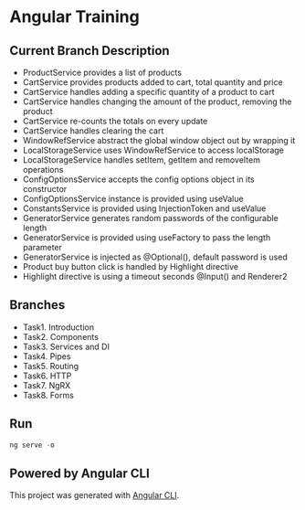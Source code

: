 # Angular Training

## Current Branch Description
- ProductService provides a list of products
- CartService provides products added to cart, total quantity and price
- CartService handles adding a specific quantity of a product to cart
- CartService handles changing the amount of the product, removing the product
- CartService re-counts the totals on every update
- CartService handles clearing the cart
- WindowRefService abstract the global window object out by wrapping it
- LocalStorageService uses WindowRefService to access localStorage
- LocalStorageService handles setItem, getItem and removeItem operations
- ConfigOptionsService accepts the config options object in its constructor
- ConfigOptionsService instance is provided using useValue
- ConstantsService is provided using InjectionToken and useValue
- GeneratorService generates random passwords of the configurable length
- GeneratorService is provided using useFactory to pass the length parameter
- GeneratorService is injected as @Optional(), default password is used
- Product buy button click is handled by Highlight directive
- Highlight directive is using a timeout seconds @Input() and Renderer2

## Branches
 - Task1. Introduction
 - Task2. Components
 - Task3. Services and DI
 - Task4. Pipes
 - Task5. Routing
 - Task6. HTTP
 - Task7. NgRX
 - Task8. Forms

## Run
```js
ng serve -o
```

## Powered by Angular CLI
This project was generated with [Angular CLI](https://github.com/angular/angular-cli).
